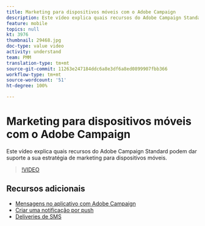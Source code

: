 ```yaml
---
title: Marketing para dispositivos móveis com o Adobe Campaign
description: Este vídeo explica quais recursos do Adobe Campaign Standard podem dar suporte a sua estratégia de marketing para dispositivos móveis.
feature: mobile
topics: null
kt: 3976
thumbnail: 29468.jpg
doc-type: value video
activity: understand
team: PMM
translation-type: tm+mt
source-git-commit: 11263e247184ddc6a8e3df6a8ed0899907fbb366
workflow-type: tm+mt
source-wordcount: '51'
ht-degree: 100%

---
```



# Marketing para dispositivos móveis com o Adobe Campaign

Este vídeo explica quais recursos do Adobe Campaign Standard podem dar suporte a sua estratégia de marketing para dispositivos móveis.

>[!VIDEO](https://video.tv.adobe.com/v/29468?quality=12)

## Recursos adicionais

* [Mensagens no aplicativo com Adobe Campaign](/help/communication-channels/mobile/in-app/in-app-message-overview.md)
* [Criar uma notificação por push](/help/communication-channels/mobile/push-notifications/creating-a-push-notification.md)
* [Deliveries de SMS](/help/communication-channels/mobile/sms/sms-delivery.md)

